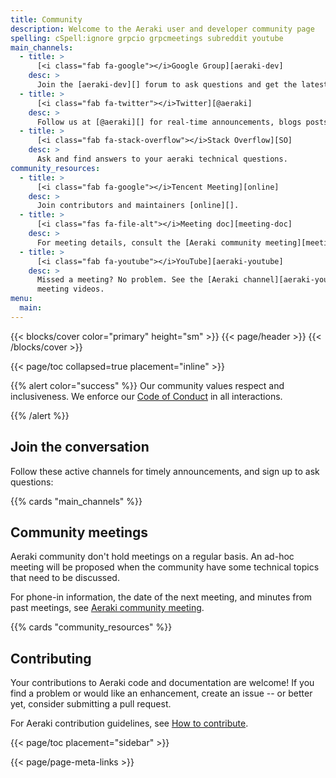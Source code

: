 ```yaml
---
title: Community
description: Welcome to the Aeraki user and developer community page
spelling: cSpell:ignore grpcio grpcmeetings subreddit youtube
main_channels:
  - title: >
      [<i class="fab fa-google"></i>Google Group][aeraki-dev]
    desc: >
      Join the [aeraki-dev][] forum to ask questions and get the latest Aeraki news.
  - title: >
      [<i class="fab fa-twitter"></i>Twitter][@aeraki]
    desc: >
      Follow us at [@aeraki][] for real-time announcements, blogs posts, and more.
  - title: >
      [<i class="fab fa-stack-overflow"></i>Stack Overflow][SO]
    desc: >
      Ask and find answers to your aeraki technical questions.
community_resources:
  - title: >
      [<i class="fab fa-google"></i>Tencent Meeting][online]
    desc: >
      Join contributors and maintainers [online][].
  - title: >
      [<i class="fas fa-file-alt"></i>Meeting doc][meeting-doc]
    desc: >
      For meeting details, consult the [Aeraki community meeting][meeting-doc] document.
  - title: >
      [<i class="fab fa-youtube"></i>YouTube][aeraki-youtube]
    desc: >
      Missed a meeting? No problem. See the [Aeraki channel][aeraki-youtube] for
      meeting videos.
menu:
  main:
---
```


{{< blocks/cover color="primary" height="sm" >}}
{{< page/header >}}
{{< /blocks/cover >}}

<div class="container l-container--padded">

<div class="row">
{{< page/toc collapsed=true placement="inline" >}}
</div>

<div class="row">
<div class="col-12 col-lg-8">

{{% alert color="success" %}}
  <i class='fas fa-users mr-1'></i> Our community values respect and
  inclusiveness. We enforce our [Code of Conduct][] in all interactions.

  [Code of Conduct]: https://github.com/cncf/foundation/blob/master/code-of-conduct.md
{{% /alert %}}

## Join the conversation

Follow these active channels for timely announcements, and sign up to ask
questions:

{{% cards "main_channels" %}}

## Community meetings

Aeraki community don't hold meetings on a regular basis. An ad-hoc meeting will be proposed 
when the community have some technical topics that need to be discussed.

For phone-in information, the date of the next meeting, and minutes from past
meetings, see [Aeraki community meeting][meeting-doc].

{{% cards "community_resources" %}}

## Contributing

Your contributions to Aeraki code and documentation are welcome! If you find a
problem or would like an enhancement, create an issue -- or better yet, consider
submitting a pull request.

For Aeraki contribution guidelines, see [How to contribute][].


</div>

{{< page/toc placement="sidebar" >}}

</div>

{{< page/page-meta-links >}}

</div>

[@aeraki]: https://twitter.com/zhaohuabing
[aeraki-dev]: https://groups.google.com/forum/?hl=en#!forum/aeraki-dev
[aeraki-youtube]: https://www.youtube.com/channel/UCQ6JsTHPRgCxqikna6xAatA
[How to contribute]: https://github.com/aeraki-mesh/aeraki/blob/main/CONTRIBUTING.md
[meeting-doc]: https://docs.qq.com/doc/DVnlud2hTdHBHZUVs
[online]: https://meeting.tencent.com/p/6132525613
[Pacific Time]: https://www.timeanddate.com/time/zones/pt
[SO]: https://stackoverflow.com/questions/tagged/aeraki
